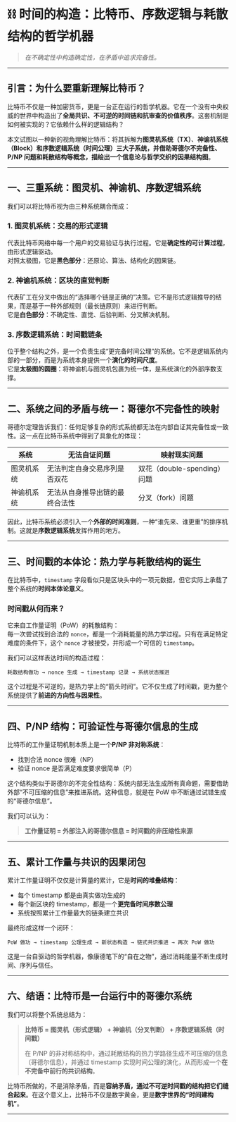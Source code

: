 
# ⛓️ 时间的构造：比特币、序数逻辑与耗散结构的哲学机器

> _在不确定性中构造确定性，在矛盾中追求完备性。_

---

## 引言：为什么要重新理解比特币？

比特币不仅是一种加密货币，更是一台正在运行的哲学机器。它在一个没有中央权威的世界中构造出了**全局共识、不可逆的时间链和抗审查的价值秩序**。这套机制是如何被实现的？它依赖什么样的逻辑结构？

本文试图以一种新的视角理解比特币：将其拆解为**图灵机系统（TX）**、**神谕机系统（Block）**和**序数逻辑系统（时间公理）**三大子系统，并借助哥德尔不完备性、P/NP 问题和耗散结构等概念，描绘出一个**信息论与哲学交织的因果结构图**。

---

## 一、三重系统：图灵机、神谕机、序数逻辑系统

我们可以将比特币视为由三种系统耦合而成：

### 1. 图灵机系统：交易的形式逻辑

代表比特币网络中每一个用户的交易验证与执行过程。它是**确定性的可计算过程**，由形式逻辑驱动。  
对照太极图，它是**黑色部分**：还原论、算法、结构化的因果链。

### 2. 神谕机系统：区块的直觉判断

代表矿工在分叉中做出的“选择哪个链是正确的”决策。它不是形式逻辑推导的结果，而是基于一种外部规则（最长链原则）来进行判断。  
它是**白色部分**：不确定性、直觉、后验判断、分叉解决机制。

### 3. 序数逻辑系统：时间戳链条

位于整个结构之外，是一个负责生成“更完备时间公理”的系统。它不是逻辑系统内部的一部分，而是为系统本身提供一个**演化的时间尺度**。  
它是**太极图的圆圈**：将神谕机与图灵机包裹为统一体，是系统演化的外部序数支撑。

---

## 二、系统之间的矛盾与统一：哥德尔不完备性的映射

哥德尔定理告诉我们：任何足够复杂的形式系统都无法在内部自证其完备性或一致性。这一点在比特币系统中得到了具象化的体现：

| 系统       | 无法自证问题                         | 映射现实问题             |
|------------|--------------------------------------|--------------------------|
| 图灵机系统 | 无法判定自身交易序列是否双花         | 双花（double-spending）问题 |
| 神谕机系统 | 无法从自身推导出链的最终合法性       | 分叉（fork）问题              |

因此，比特币系统必须引入一个**外部的时间准则**，一种“谁先来、谁更重”的排序机制。这就是**序数逻辑系统**发挥作用的地方。

---

## 三、时间戳的本体论：热力学与耗散结构的诞生

在比特币中，`timestamp` 字段看似只是区块头中的一项元数据，但它实际上承载了整个系统的**时间本体论意义**。

### 时间戳从何而来？

它来自工作量证明（PoW）的耗散结构：  
每一次尝试找到合法的 `nonce`，都是一个消耗能量的热力学过程。只有在满足特定难度的条件下，这个 `nonce` 才被接受，并形成一个可信的 `timestamp`。

我们可以这样表达时间的构造过程：

```
耗散结构做功 → nonce 生成 → timestamp 记录 → 系统状态推进
```

这个过程是不可逆的，是热力学上的“箭头时间”。它不仅生成了时间戳，更为整个系统提供了**前进的方向性与因果性**。

---

## 四、P/NP 结构：可验证性与哥德尔信息的生成

比特币的工作量证明机制本质上是一个**P/NP 非对称系统**：

- 找到合法 nonce 很难（NP）
- 验证 nonce 是否满足难度要求很简单（P）

这个结构类似于哥德尔的不完全性结构：系统内部无法生成所有真命题，需要借助外部“不可压缩的信息”来推进系统。这种信息，就是在 PoW 中不断通过试错生成的“哥德尔信息”。

我们可以认为：

> **工作量证明 = 外部注入的哥德尔信息 = 时间戳的非压缩性来源**

---

## 五、累计工作量与共识的因果闭包

累计工作量证明不仅仅是计算量的累计，它是**时间的堆叠结构**：

- 每个 timestamp 都是由真实做功生成的
- 每个新区块的 timestamp，都是一个**更完备时间序数公理**
- 系统按照累计工作量最大的链条建立共识

最终形成这样一个闭环：

```
PoW 做功 → timestamp 公理生成 → 新状态构造 → 链式共识推进 → 再次 PoW 做功
```

这是一台自驱动的哲学机器，像康德笔下的“自在之物”，通过消耗能量不断生成时间、序列与信任。

---

## 六、结语：比特币是一台运行中的哥德尔系统

我们可以将整个系统总结为：

> **比特币 = 图灵机（形式逻辑） + 神谕机（分叉判断） + 序数逻辑系统（时间戳）**  
>  
> 在 P/NP 的非对称结构中，通过耗散结构的热力学路径生成不可压缩的信息（哥德尔信息），并通过 timestamp 实现时间公理的演化，从而形成一个**在不完备中前行的共识结构**。

比特币所做的，不是消除矛盾，而是**容纳矛盾，通过不可逆时间戳的结构把它们缝合起来**。在这个意义上，比特币不仅是数字黄金，更是**数字世界的“时间建构机”**。

---
